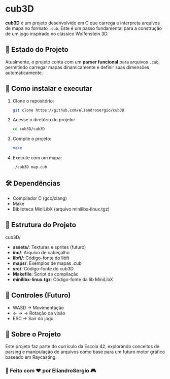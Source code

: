 # cub3D

**cub3D** é um projeto desenvolvido em C que carrega e interpreta arquivos de mapa no formato `.cub`. Este é um passo fundamental para a construção de um jogo inspirado no clássico Wolfenstein 3D.

## 📜 Estado do Projeto

Atualmente, o projeto conta com um **parser funcional** para arquivos `.cub`, permitindo carregar mapas dinamicamente e definir suas dimensões automaticamente.

## 🚀 Como instalar e executar

1. Clone o repositório:
   ```sh
   git clone https://github.com/eliandrosergio/cub3D
   ```

2. Acesse o diretório do projeto:
   ```sh
   cd cub3D/cub3D
   ```

3. Compile o projeto:
   ```sh
   make
   ```

4. Execute com um mapa:
   ```sh
   ./cub3D map.cub
   ```

## 🛠️ Dependências

- Compilador C (gcc/clang)
- Make
- Biblioteca MiniLibX (arquivo minilibx-linux.tgz)

## 📂 Estrutura do Projeto

cub3D/
- **assets/**: Texturas e sprites (futuro)
- **inc/**: Arquivo de cabeçalho
- **libft/**: Código-fonte do libft
- **maps/**: Exemplos de mapas .cub
- **src/**: Código-fonte do cub3D
- **Makefile**: Script de compilação
- **minilibx-linux.tgz**: Código-fonte da lib MiniLibX

## 👾 Controles (Futuro)

- WASD → Movimentação
- ← → → Rotação da visão
- ESC → Sair do jogo

## 📌 Sobre o Projeto

Este projeto faz parte do currículo da Escola 42, explorando conceitos de parsing e manipulação de arquivos como base para um futuro motor gráfico baseado em Raycasting.

### 🚀 Feito com ❤️ por **EliandroSergio** 🎮
